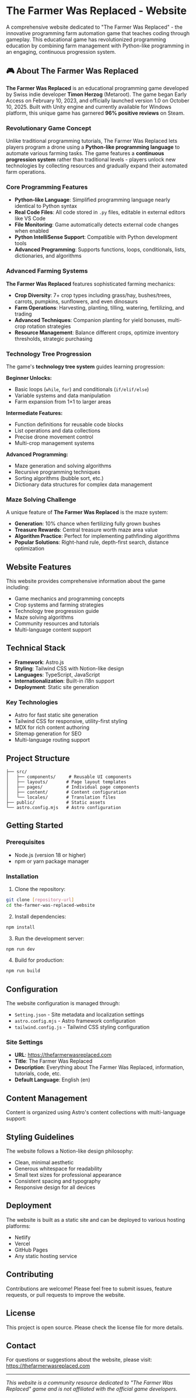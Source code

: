 # The Farmer Was Replaced - Website

A comprehensive website dedicated to "The Farmer Was Replaced" - the innovative programming farm automation game that teaches coding through gameplay. This educational game has revolutionized programming education by combining farm management with Python-like programming in an engaging, continuous progression system.

## 🎮 About The Farmer Was Replaced

**The Farmer Was Replaced** is an educational programming game developed by Swiss indie developer **Timon Herzog** (Metaroot). The game began Early Access on February 10, 2023, and officially launched version 1.0 on October 10, 2025. Built with Unity engine and currently available for Windows platform, this unique game has garnered **96% positive reviews** on Steam.

### Revolutionary Game Concept

Unlike traditional programming tutorials, The Farmer Was Replaced lets players program a drone using a **Python-like programming language** to automate various farming tasks. The game features a **continuous progression system** rather than traditional levels - players unlock new technologies by collecting resources and gradually expand their automated farm operations.

### Core Programming Features

- **Python-like Language**: Simplified programming language nearly identical to Python syntax
- **Real Code Files**: All code stored in `.py` files, editable in external editors like VS Code
- **File Monitoring**: Game automatically detects external code changes when enabled
- **Python IntelliSense Support**: Compatible with Python development tools
- **Advanced Programming**: Supports functions, loops, conditionals, lists, dictionaries, and algorithms

### Advanced Farming Systems

**The Farmer Was Replaced** features sophisticated farming mechanics:

- **Crop Diversity**: 7+ crop types including grass/hay, bushes/trees, carrots, pumpkins, sunflowers, and even dinosaurs
- **Farm Operations**: Harvesting, planting, tilling, watering, fertilizing, and trading
- **Advanced Techniques**: Companion planting for yield bonuses, multi-crop rotation strategies
- **Resource Management**: Balance different crops, optimize inventory thresholds, strategic purchasing

### Technology Tree Progression

The game's **technology tree system** guides learning progression:

**Beginner Unlocks:**
- Basic loops (`while`, `for`) and conditionals (`if/elif/else`)
- Variable systems and data manipulation
- Farm expansion from 1×1 to larger areas

**Intermediate Features:**
- Function definitions for reusable code blocks
- List operations and data collections
- Precise drone movement control
- Multi-crop management systems

**Advanced Programming:**
- Maze generation and solving algorithms
- Recursive programming techniques
- Sorting algorithms (bubble sort, etc.)
- Dictionary data structures for complex data management

### Maze Solving Challenge

A unique feature of **The Farmer Was Replaced** is the maze system:
- **Generation**: 10% chance when fertilizing fully grown bushes
- **Treasure Rewards**: Central treasure worth maze area value
- **Algorithm Practice**: Perfect for implementing pathfinding algorithms
- **Popular Solutions**: Right-hand rule, depth-first search, distance optimization

## Website Features

This website provides comprehensive information about the game including:

- Game mechanics and programming concepts
- Crop systems and farming strategies
- Technology tree progression guide
- Maze solving algorithms
- Community resources and tutorials
- Multi-language content support

## Technical Stack

- **Framework**: Astro.js
- **Styling**: Tailwind CSS with Notion-like design
- **Languages**: TypeScript, JavaScript
- **Internationalization**: Built-in i18n support
- **Deployment**: Static site generation

### Key Technologies

- Astro for fast static site generation
- Tailwind CSS for responsive, utility-first styling
- MDX for rich content authoring
- Sitemap generation for SEO
- Multi-language routing support

## Project Structure

```
├── src/
│   ├── components/     # Reusable UI components
│   ├── layouts/       # Page layout templates
│   ├── pages/         # Individual page components
│   ├── content/       # Content configuration
│   └── locales/       # Translation files
├── public/            # Static assets
└── astro.config.mjs   # Astro configuration
```

## Getting Started

### Prerequisites

- Node.js (version 18 or higher)
- npm or yarn package manager

### Installation

1. Clone the repository:
```bash
git clone [repository-url]
cd the-farmer-was-replaced-website
```

2. Install dependencies:
```bash
npm install
```

3. Run the development server:
```bash
npm run dev
```

4. Build for production:
```bash
npm run build
```

## Configuration

The website configuration is managed through:

- `Setting.json` - Site metadata and localization settings
- `astro.config.mjs` - Astro framework configuration
- `tailwind.config.js` - Tailwind CSS styling configuration

### Site Settings

- **URL**: https://thefarmerwasreplaced.com
- **Title**: The Farmer Was Replaced
- **Description**: Everything about The Farmer Was Replaced, information, tutorials, code, etc.
- **Default Language**: English (en)

## Content Management

Content is organized using Astro's content collections with multi-language support:

## Styling Guidelines

The website follows a Notion-like design philosophy:

- Clean, minimal aesthetic
- Generous whitespace for readability
- Small text sizes for professional appearance
- Consistent spacing and typography
- Responsive design for all devices

## Deployment

The website is built as a static site and can be deployed to various hosting platforms:

- Netlify
- Vercel
- GitHub Pages
- Any static hosting service

## Contributing

Contributions are welcome! Please feel free to submit issues, feature requests, or pull requests to improve the website.

## License

This project is open source. Please check the license file for more details.

## Contact

For questions or suggestions about the website, please visit: https://thefarmerwasreplaced.com

---

*This website is a community resource dedicated to "The Farmer Was Replaced" game and is not affiliated with the official game developers.*